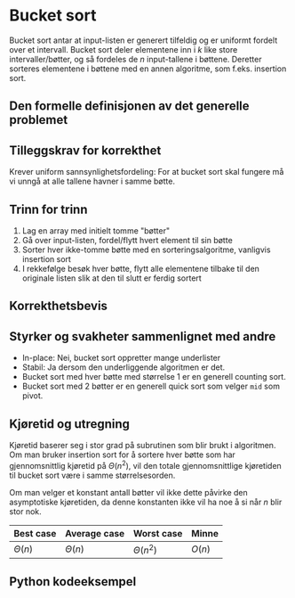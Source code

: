 # Bucket sort
<!-- [D5] Forstå Bucket-Sort -->

<!-- 
1. Kjenne den formelle definisjonen av det generelle problemet den løser
2. Kjenne til eventuelle tilleggskrav den stiller for å være korrekt
3. Vite hvordan den oppfører seg; kunne utføre algoritmen, trinn for trinn!
4. Forstå korrekthetsbeviset; hvordan og hvorfor virker algoritmen egentlig?
5. Kjenne til eventuelle styrker eller svakheter, sammenlignet med andre
6. Kjenne kjøretidene under ulike omstendigheter, og forstå utregningen
-->

Bucket sort antar at input-listen er generert tilfeldig og er uniformt fordelt over et intervall. Bucket sort deler elementene inn i $k$ like store intervaller/bøtter, og så fordeles de $n$ input-tallene i bøttene. Deretter sorteres elementene i bøttene med en annen algoritme, som f.eks. insertion sort.

## Den formelle definisjonen av det generelle problemet
<!-- Et problem er relasjonen mellom input og output -->

## Tilleggskrav for korrekthet
<!-- Korrekhet: algoritmer virker, gir det svaret den skal -->
<!-- Eks: Binary search må ha en sortert liste -->
Krever uniform sannsynlighetsfordeling: For at bucket sort skal fungere må vi unngå at alle tallene havner i samme bøtte.

## Trinn for trinn
<!-- Pseudokode med forklaring -->
1. Lag en array med initielt tomme "bøtter"
2. Gå over input-listen, fordel/flytt hvert element til sin bøtte
3. Sorter hver ikke-tomme bøtte med en sorteringsalgoritme, vanligvis insertion sort
4. I rekkefølge besøk hver bøtte, flytt alle elementene tilbake til den originale listen slik at den til slutt er ferdig sortert

## Korrekthetsbevis
<!-- TBA -->

## Styrker og svakheter sammenlignet med andre
<!-- TODO <https://en.wikipedia.org/wiki/Bucket_sort#Comparison_with_other_sorting_algorithms> -->

- In-place: Nei, bucket sort oppretter mange underlister
- Stabil: Ja dersom den underliggende algoritmen er det.
- Bucket sort med hver bøtte med størrelse 1 er en generell counting sort.
- Bucket sort med 2 bøtter er en generell quick sort som velger `mid` som pivot.

## Kjøretid og utregning
<!-- Under ulike omstendigheter -->

Kjøretid baserer seg i stor grad på subrutinen som blir brukt i algoritmen. Om man bruker insertion sort for å sortere hver bøtte som har gjennomsnittlig kjøretid på $\Theta(n^2)$, vil den totale gjennomsnittlige kjøretiden til bucket sort være i samme størrelsesorden.

Om man velger et konstant antall bøtter vil ikke dette påvirke den asymptotiske kjøretiden, da denne konstanten ikke vil ha noe å si når $n$ blir stor nok.

Best case | Average case | Worst case | Minne
---------|----------|---------|---------
$\Theta(n)$ | $\Theta(n)$ | $\Theta(n^2)$ | $O(n)$

## Python kodeeksempel
